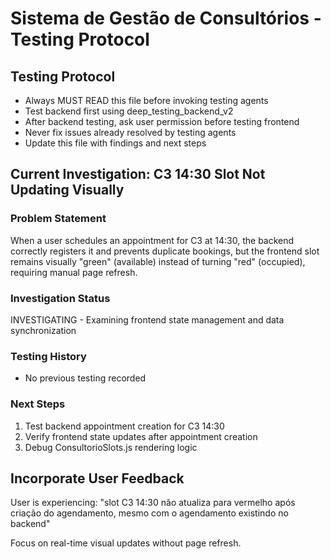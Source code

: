 # Sistema de Gestão de Consultórios - Testing Protocol

## Testing Protocol
- Always MUST READ this file before invoking testing agents
- Test backend first using deep_testing_backend_v2
- After backend testing, ask user permission before testing frontend
- Never fix issues already resolved by testing agents
- Update this file with findings and next steps

## Current Investigation: C3 14:30 Slot Not Updating Visually

### Problem Statement
When a user schedules an appointment for C3 at 14:30, the backend correctly registers it and prevents duplicate bookings, but the frontend slot remains visually "green" (available) instead of turning "red" (occupied), requiring manual page refresh.

### Investigation Status
INVESTIGATING - Examining frontend state management and data synchronization

### Testing History
- No previous testing recorded

### Next Steps
1. Test backend appointment creation for C3 14:30
2. Verify frontend state updates after appointment creation
3. Debug ConsultorioSlots.js rendering logic

## Incorporate User Feedback
User is experiencing: "slot C3 14:30 não atualiza para vermelho após criação do agendamento, mesmo com o agendamento existindo no backend"

Focus on real-time visual updates without page refresh.